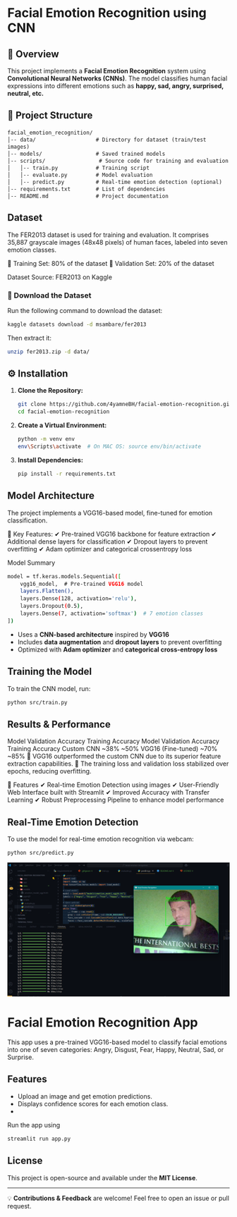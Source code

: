 # Facial Emotion Recognition using CNN

## 📌 Overview
This project implements a **Facial Emotion Recognition** system using **Convolutional Neural Networks (CNNs)**. The model classifies human facial expressions into different emotions such as **happy, sad, angry, surprised, neutral, etc.**

## 📂 Project Structure
```
facial_emotion_recognition/
│-- data/                   # Directory for dataset (train/test images)
│-- models/                 # Saved trained models
│-- scripts/                 # Source code for training and evaluation
│   │-- train.py            # Training script
│   │-- evaluate.py         # Model evaluation
│   │-- predict.py          # Real-time emotion detection (optional)
│-- requirements.txt        # List of dependencies
│-- README.md               # Project documentation
```

##  Dataset
The FER2013 dataset is used for training and evaluation. It comprises 35,887 grayscale images (48x48 pixels) of human faces, labeled into seven emotion classes.

🔹 Training Set: 80% of the dataset
🔹 Validation Set: 20% of the dataset

Dataset Source: FER2013 on Kaggle

### 🔹 Download the Dataset
Run the following command to download the dataset:
```sh
kaggle datasets download -d msambare/fer2013
```
Then extract it:
```sh
unzip fer2013.zip -d data/
```

## ⚙️ Installation
1. **Clone the Repository:**
   ```sh
   git clone https://github.com/4yamneBH/facial-emotion-recognition.git
   cd facial-emotion-recognition
   ```
2. **Create a Virtual Environment:**
   ```sh
   python -m venv env
   env\Scripts\activate  # On MAC OS: source env/bin/activate
   ```
3. **Install Dependencies:**
   ```sh
   pip install -r requirements.txt
   ```

##  Model Architecture
The project implements a VGG16-based model, fine-tuned for emotion classification.

📌 Key Features:
 ✔ Pre-trained VGG16 backbone for feature extraction
 ✔ Additional dense layers for classification
 ✔ Dropout layers to prevent overfitting
 ✔ Adam optimizer and categorical crossentropy loss

Model Summary

```sh
model = tf.keras.models.Sequential([
    vgg16_model,  # Pre-trained VGG16 model
    layers.Flatten(),
    layers.Dense(128, activation='relu'),
    layers.Dropout(0.5),
    layers.Dense(7, activation='softmax')  # 7 emotion classes
])
```
- Uses a **CNN-based architecture** inspired by **VGG16**
- Includes **data augmentation** and **dropout layers** to prevent overfitting
- Optimized with **Adam optimizer** and **categorical cross-entropy loss**

## Training the Model
To train the CNN model, run:
```sh
python src/train.py
```

## Results & Performance
Model	Validation Accuracy	Training Accuracy
Model	Validation Accuracy	Training Accuracy
Custom CNN	~38%	~50%
VGG16 (Fine-tuned)	~70%	~85%
🔹 VGG16 outperformed the custom CNN due to its superior feature extraction capabilities.
🔹 The training loss and validation loss stabilized over epochs, reducing overfitting.

🌟 Features
✔ Real-time Emotion Detection using images
✔ User-Friendly Web Interface built with Streamlit
✔ Improved Accuracy with Transfer Learning
✔ Robust Preprocessing Pipeline to enhance model performance

##  Real-Time Emotion Detection 
To use the model for real-time emotion recognition via webcam:
```sh
python src/predict.py
```
![Logo](./exp.png)
# Facial Emotion Recognition App

This app uses a pre-trained VGG16-based model to classify facial emotions into one of seven categories: Angry, Disgust, Fear, Happy, Neutral, Sad, or Surprise.

## Features
- Upload an image and get emotion predictions.
- Displays confidence scores for each emotion class.
- 
Run the app using
```sh
streamlit run app.py
```
## License
This project is open-source and available under the **MIT License**.

---
💡 **Contributions & Feedback** are welcome! Feel free to open an issue or pull request. 

